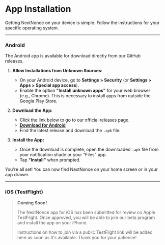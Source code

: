 # App Installation

Getting NextNonce on your device is simple. Follow the instructions for your specific operating system.

---

### Android

The Android app is available for download directly from our GitHub releases.

1.  **Allow Installations from Unknown Sources:**
    * On your Android device, go to **Settings > Security** (or **Settings > Apps > Special app access**).
    * Enable the option **"Install unknown apps"** for your web browser (e.g., Chrome). This is necessary to install apps from outside the Google Play Store.

2.  **Download the App:**
    * Click the link below to go to our official releases page.
    * **[Download for Android](https://github.com/NextNonce/Mobile/releases)**
    * Find the latest release and download the `.apk` file.

3.  **Install the App:**
    * Once the download is complete, open the downloaded `.apk` file from your notification shade or your "Files" app.
    * Tap **"Install"** when prompted.

You're all set! You can now find NextNonce on your home screen or in your app drawer.

---

### iOS (TestFlight)

> **Coming Soon!**
>
> The NextNonce app for iOS has been submitted for review on Apple TestFlight. Once approved, you will be able to join our beta program and install the app on your iPhone.
>
> Instructions on how to join via a public TestFlight link will be added here as soon as it's available. Thank you for your patience!